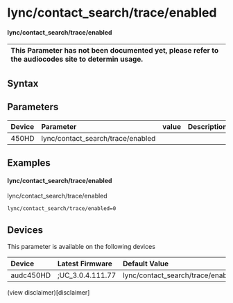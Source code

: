 ﻿---
description: lync/contact_search/trace/enabled
search: false
---

# lync/contact_search/trace/enabled

#### lync/contact_search/trace/enabled


| This Parameter has not been documented yet, please refer to the audiocodes site to determin usage.  | 
| :--- |

## Syntax

## Parameters
|Device|Parameter|value|Description|
|:---|:---|:---|:---|
| 450HD | lync/contact_search/trace/enabled |  |  |

## Examples
#### lync/contact_search/trace/enabled

lync/contact_search/trace/enabled

```
lync/contact_search/trace/enabled=0
```

## Devices
This parameter is available on the following devices

| Device | Latest Firmware | Default Value |
|:---|:---|:---|
| audc450HD | ;UC_3.0.4.111.77 | lync/contact_search/trace/enabled=0 

(view disclaimer)[disclaimer]
